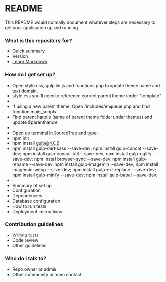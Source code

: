 # README #

This README would normally document whatever steps are necessary to get your application up and running.

### What is this repository for? ###

* Quick summary
* Version
* [Learn Markdown](https://bitbucket.org/tutorials/markdowndemo)

### How do I get set up? ###

* Open style.css, gulpfile.js and functions.php to update theme name and text domain. 
* style.css you'll need to reference correct parent theme under "template"
*
* If using a new parent theme: Open /includes/enqueue.php and find function main_scripts
* Find parent handle (name of parent theme folder under themes) and update $parenthandle
*
* Open up terminal in SourceTree and type:
* npm init
* npm install gulp@4.0.2
* npm install gulp-dart-sass --save-dev; npm install gulp-concat --save-dev; npm install gulp-concat-util --save-dev; npm install gulp-uglify --save-dev; npm install browser-sync --save-dev; npm install gulp-rename --save-dev; npm install gulp-imagemin --save-dev; npm install imagemin-webp --save-dev; npm install gulp-ext-replace --save-dev; npm install gulp-minify --save-dev; npm install gulp-babel --save-dev;
* 
* Summary of set up
* Configuration
* Dependencies
* Database configuration
* How to run tests
* Deployment instructions

### Contribution guidelines ###

* Writing tests
* Code review
* Other guidelines

### Who do I talk to? ###

* Repo owner or admin
* Other community or team contact